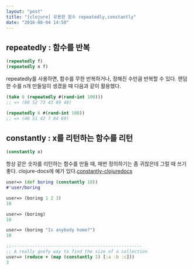 ```yaml
---
layout: "post"
title: "[clojure] 유용한 함수 repeatedly,constantly"
date: "2016-08-04 14:50"
---
```


## repeatedly : 함수를 반복

```clojure
(repeatedly f)
(repeatedly n f)
```

repeatedly를 사용하면, 함수를 무한 반복하거나, 정해진 수만큼 반복할 수 있다.
랜덤한 수를 n개 만들일이 생겼을 때 다음과 같이 활용했다.

```clojure
(take 6 (repeatedly #(rand-int 100)))
;; => (88 52 73 43 89 48)

(repeatedly 6 #(rand-int 100))
;; => (46 51 42 7 84 89)
```

## constantly : x를 리턴하는 함수를 리턴

```clojure
(constantly x)
```

항상 같은 숫자를 리턴하는 함수를 만들 때, 매번 정의하기는 좀 귀찮은데 그럴 때 쓰기 좋다.
clojure-docs에 예가 있다.[constantly-clojuredocs]

```clojure
user=> (def boring (constantly 10))
#'user/boring

user=> (boring 1 2 3)
10

user=> (boring)
10

user=> (boring "Is anybody home?")
10

;;--------------------------------------------------
;; A really goofy way to find the size of a collection
user=> (reduce + (map (constantly 1) [:a :b :c]))
3
```

[constantly-clojuredocs]: http://clojuredocs.org/clojure.core/constantly

